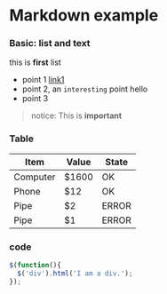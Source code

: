# Markdown example

### Basic: list and text

this is **first** list

* point 1 [link1](https://stackedit.io/)
* point 2, an `interesting` point hello
* point 3

> notice: This is **important**

### Table

| Item | Value | State |
| ---- | ---- | ---- |
| Computer | $1600 | OK    |
| Phone    | $12   | OK    |
| Pipe     | $2    | ERROR |
| Pipe     | $1    | ERROR |

### code

```javascript
$(function(){
  $('div').html('I am a div.');
});
```
